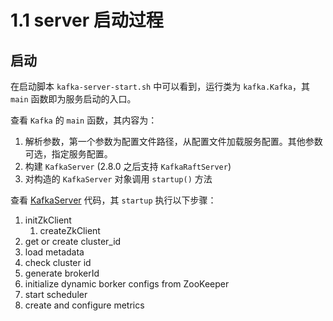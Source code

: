 # 1.1 server 启动过程

## 启动

在启动脚本 `kafka-server-start.sh` 中可以看到，运行类为 `kafka.Kafka`，其 `main` 函数即为服务启动的入口。

查看 `Kafka` 的 `main` 函数，其内容为：

1. 解析参数，第一个参数为配置文件路径，从配置文件加载服务配置。其他参数可选，指定服务配置。
2. 构建 `KafkaServer` (2.8.0 之后支持 `KafkaRaftServer`)
3. 对构造的 `KafkaServer` 对象调用 `startup()` 方法

查看 [KafkaServer](/kafka-design/6-src/core/kafka/server/KafkaServer) 代码，其 `startup` 执行以下步骤：

1. initZkClient
    1. createZkClient
2. get or create cluster_id
3. load metadata
4. check cluster id
5. generate brokerId
6. initialize dynamic borker configs from ZooKeeper
7. start scheduler
8. create and configure metrics

